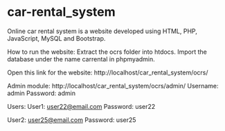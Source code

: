 # car-rental_system

Online car rental system is a website developed using HTML, PHP, JavaScript, MySQL and Bootstrap.  

How to run the website:
Extract the ocrs folder into htdocs.
Import the database under the name carrental in phpmyadmin.

Open this link for the website: http://localhost/car_rental_system/ocrs/

Admin module: http://localhost/car_rental_system/ocrs/admin/
Username: admin
Password: admin

Users:
User1: user22@email.com
       Password: user22
       
User2: user25@email.com
       Password: user25
